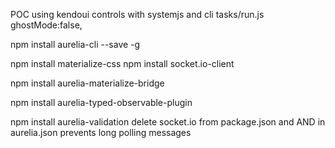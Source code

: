 POC using kendoui controls with systemjs and cli
tasks/run.js
    ghostMode:false,

npm install  aurelia-cli --save -g

npm install  materialize-css
npm install socket.io-client

npm install  aurelia-materialize-bridge

npm install aurelia-typed-observable-plugin

npm install  aurelia-validation
 delete socket.io from package.json and AND in aurelia.json prevents
 long polling messages